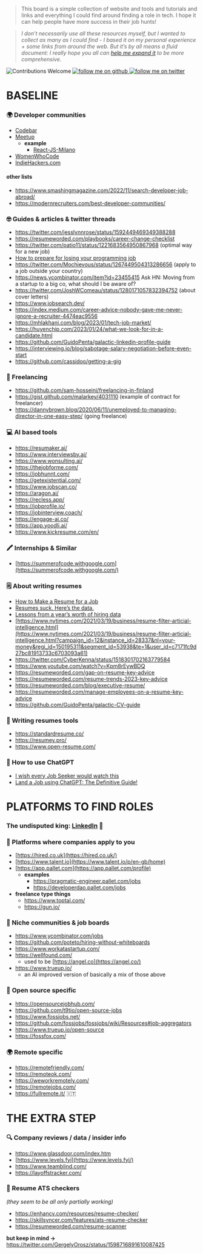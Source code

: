 > This board is a simple collection of website and tools and tutorials and links and everything I could find around finding a role in tech. I hope it can help people have more success in their job hunts!

> _I don’t necessarily use all these resources myself, but I wanted to collect as many as I could find - I based it on my personal experience + some links from around the web. But it’s by all means a fluid document: I really hope you all can [help me expand it](/CONTRIBUTING.md) to be more comprehensive._

![Contributions Welcome](https://img.shields.io/badge/contributions-welcome-brightgreen)
<a href="https://github.com/kelset?tab=followers">
<img alt="follow me on github" src="https://img.shields.io/github/followers/kelset?label=Follow%20%40kelset&style=social" />
</a>
<a href="https://twitter.com/kelset">
<img alt="follow me on twitter" src="https://img.shields.io/twitter/follow/kelset?label=Follow%20%40kelset&style=social" />
</a>

# BASELINE

### 🌍 Developer communities

- [Codebar](https://www.codebar.io/)
- [Meetup](https://www.meetup.com/)
  - **example**
    - [React-JS-Milano](https://www.meetup.com/React-JS-Milano/)
- [WomenWhoCode](https://www.womenwhocode.com/)
- [IndieHackers.com](https://www.indiehackers.com/)

#### other lists

- https://www.smashingmagazine.com/2022/11/search-developer-job-abroad/
- https://modernrecruiters.com/best-developer-communities/

### 🤓 Guides & articles & twitter threads

- https://twitter.com/jesslynnrose/status/1592449469349388288
- https://resumeworded.com/playbooks/career-change-checklist
- https://twitter.com/patio11/status/1221683564950867968 (optimal way for a new job)
- [How to prepare for losing your programming job](https://codewithoutrules.com/2020/05/14/prepare-losing-job/)
- https://twitter.com/Mochievous/status/1267449504313286656 (apply to a job outside your country)
- https://news.ycombinator.com/item?id=23455415 Ask HN: Moving from a startup to a big co, what should I be aware of?
- https://twitter.com/JoshWComeau/status/1280171057832394752 (about cover letters)
- https://www.jobsearch.dev/
- https://index.medium.com/career-advice-nobody-gave-me-never-ignore-a-recruiter-4474eac9556
- https://mhlakhani.com/blog/2023/01/tech-job-market/
- https://huyenchip.com/2023/01/24/what-we-look-for-in-a-candidate.html
- https://github.com/GuidoPenta/galactic-linkedin-profile-guide
- https://interviewing.io/blog/sabotage-salary-negotiation-before-even-start
- https://github.com/cassidoo/getting-a-gig

### 💭 Freelancing

- https://github.com/sam-hosseini/freelancing-in-finland
- https://gist.github.com/malarkey/4031110 (example of contract for freelancer)
- https://dannybrown.blog/2020/06/11/unemployed-to-managing-director-in-one-easy-step/ (going freelance)

### 💻 AI based tools

- https://resumaker.ai/
- https://www.interviewsby.ai/
- https://www.wonsulting.ai/
- https://thejobforme.com/
- https://jobhunnt.com/
- https://getexistential.com/
- https://www.jobscan.co/
- https://aragon.ai/
- https://recless.app/
- https://jobprofile.io/
- https://jobinterview.coach/
- https://engage-ai.co/
- https://app.yoodli.ai/
- https://www.kickresume.com/en/

### 🖍️ Internships & Similar

- [https://summerofcode.withgoogle.com](https://summerofcode.withgoogle.com/)

### 🗒️ About writing resumes

- [How to Make a Resume for a Job](https://www.youtube.com/watch?v=9eEv6bCtLmc)
- [Resumes suck. Here’s the data.](http://blog.alinelerner.com/resumes-suck-heres-the-data/)
- [Lessons from a year’s worth of hiring data](http://blog.alinelerner.com/lessons-from-a-years-worth-of-hiring-data/)
- [https://www.nytimes.com/2021/03/19/business/resume-filter-articial-intelligence.html](https://www.nytimes.com/2021/03/19/business/resume-filter-articial-intelligence.html?campaign_id=12&instance_id=28337&nl=your-money&regi_id=150195311&segment_id=53938&te=1&user_id=c7171fc9d27bc81913733c6703093a61)
- https://twitter.com/CyberKenna/status/1518301702163779584
- https://www.youtube.com/watch?v=Kpm8rEywBDQ
- https://resumeworded.com/gap-on-resume-key-advice
- https://resumeworded.com/resume-trends-2023-key-advice
- https://resumeworded.com/blog/executive-resume/
- https://resumeworded.com/manage-employees-on-a-resume-key-advice
- https://github.com/GuidoPenta/galactic-CV-guide

### 📝 Writing resumes tools

- https://standardresume.co/
- https://resumey.pro/
- https://www.open-resume.com/

### 🤖 How to use ChatGPT

- [I wish every Job Seeker would watch this](https://www.youtube.com/watch?v=ZXmbb5fPfgk&t=108s)
- [Land a Job using ChatGPT: The Definitive Guide!](https://www.youtube.com/watch?v=pmnY5V16GSE)

# PLATFORMS TO FIND ROLES

### **The undisputed king: [LinkedIn](https://www.linkedin.com) 👑**

### 🤝 Platforms where companies apply to you

- [https://hired.co.uk](https://hired.co.uk/)
- [https://www.talent.io](https://www.talent.io/p/en-gb/home)
- [https://app.pallet.com](https://app.pallet.com/profile)
  - **examples**
    - https://pragmatic-engineer.pallet.com/jobs
    - https://developerdao.pallet.com/jobs
- **freelance type things**
  - https://www.toptal.com/
  - https://gun.io/

### 📌 Niche communities & job boards

- https://www.ycombinator.com/jobs
- https://github.com/poteto/hiring-without-whiteboards
- https://www.workatastartup.com/
- https://wellfound.com/
  - used to be [https://angel.co](https://angel.co/)
- https://www.trueup.io/
  - an AI improved version of basically a mix of those above

### 🧩 **Open source specific**

- https://opensourcejobhub.com/
- https://github.com/t9tio/open-source-jobs
- https://www.fossjobs.net/
- https://github.com/fossjobs/fossjobs/wiki/Resources#job-aggregators
- https://www.trueup.io/open-source
- https://fossfox.com/

### 🌍 **Remote specific**

- https://remotefriendly.com/
- https://remoteok.com/
- https://weworkremotely.com/
- https://remotejobs.com/
- https://fullremote.it/ 🇮🇹

# THE EXTRA STEP

### 🔍 Company reviews / data / insider info

- https://www.glassdoor.com/index.htm
- [https://www.levels.fyi](https://www.levels.fyi/)
- https://www.teamblind.com/
- https://layoffstracker.com/

### 🤖 Resume ATS checkers

_(they seem to be all only partially working)_

- https://enhancv.com/resources/resume-checker/
- https://skillsyncer.com/features/ats-resume-checker
- https://resumeworded.com/resume-scanner

**but keep in mind →** https://twitter.com/GergelyOrosz/status/1598716891610087425
